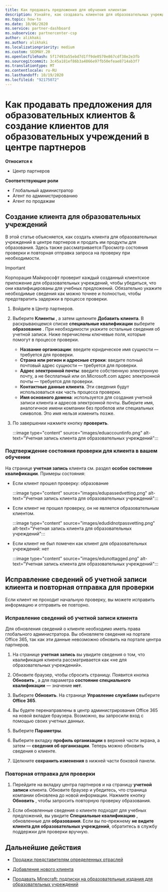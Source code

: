 ```yaml
---
title: Как продавать предложения для обучения клиентам
description: Узнайте, как создавать клиентов для образовательных учреждений и продавать предложения в центре партнеров. Включает подтверждение состояния проверки для клиента для образовательных учреждений.
ms.topic: how-to
ms.date: 10/06/2020
ms.service: partner-dashboard
ms.subservice: partnercenter-csp
author: alikhaki
ms.author: alikhaki
ms.localizationpriority: medium
ms.custom: SEOMAY.20
ms.openlocfilehash: 5f17493a55ebd7d1ff9de0570e867cdf38e2e3fb
ms.sourcegitcommit: 3c45a181ef86b3a4866e97fb50efeae8714ab3f7
ms.translationtype: MT
ms.contentlocale: ru-RU
ms.lasthandoff: 10/19/2020
ms.locfileid: "92175072"
---
```

# <a name="how-to-sell-offers-to-education-customers--how-to-create-an-education-customer-in-partner-center"></a>Как продавать предложения для образовательных клиентов & создание клиентов для образовательных учреждений в центре партнеров

**Относится к**

- Центр партнеров

**Соответствующие роли**

- Глобальный администратор
- Агент по администрированию
- Агент по продажам

## <a name="create-an-education-customer"></a>Создание клиента для образовательных учреждений

В этой статье объясняется, как создать клиента для образовательных учреждений в центре партнеров и продать им продукты для образования. Здесь также рассматривается Просмотр состояния проверки и повторная отправка запроса на проверку при необходимости.

> [!IMPORTANT]
> Корпорация Майкрософт проверит каждый созданный клиентское приложение для образовательных учреждений, чтобы убедиться, что они квалифицированы для учебных предложений.  Обязательно укажите необходимые сведения как можно точнее и полностью, чтобы предотвратить задержки в процессе проверки.

1. Войдите в Центр партнеров.

2. Выберите **Клиенты** , а затем щелкните **Добавить клиента**. В раскрывающемся списке **специальные квалификации** выберите **образование** .  При необходимости укажите остальные сведения об учетной записи.  Ниже перечислены ключевые поля, которые помогут в процессе проверки.

   - **Название организации**: введите юридическое имя сущности — требуется для проверки.
   - **Страна или регион и адресные строки**: введите полный почтовый адрес сущности — требуется для проверки.
   - **Адрес электронной почты**: введите собственную электронную почту, а не бесплатный или on.Microsoft.com адрес электронной почты — требуется для проверки.
   - **Контактные данные клиента**. Эти сведения будут использоваться как часть процесса проверки.
   - **Имя основного домена**: используется для создания учетной записи клиента и адресов электронной почты.  Выберите имя, аналогичное имени компании без пробелов или специальных символов.  Это имя нельзя изменить позже.

3. По завершении нажмите кнопку **проверить**.

   :::image type="content" source="images/eduaccountinfo.png" alt-text="Учетная запись клиента для образовательных учреждений":::

### <a name="confirm-your-education-customers-verification-status"></a>Подтверждение состояния проверки для клиента в вашем обучении

На странице **учетная запись** клиента см. раздел **особое состояние квалификации**.
Примеры состояния:

- Если клиент прошел проверку: образование

   :::image type="content" source="images/edupassedvetting.png" alt-text="Учетная запись клиента для образовательных учреждений":::

- Если клиент не прошел проверку, он не является образовательным клиентом.

   :::image type="content" source="images/edudidnotpassvetting.png" alt-text="Учетная запись клиента для образовательных учреждений":::

- Если клиент не был помечен как клиент для образовательных учреждений: нет

   :::image type="content" source="images/edunottagged.png" alt-text="Учетная запись клиента для образовательных учреждений":::

## <a name="correct-the-customer-account-info-and-resubmit-for-verification"></a>Исправление сведений об учетной записи клиента и повторная отправка для проверки

Если клиент не проходит начальную проверку, вы можете исправить информацию и отправить ее повторно.

### <a name="correct-the-customer-account-information"></a>Исправление сведений об учетной записи клиента

Для обновления сведений о клиенте необходимо иметь права глобального администратора. Вы обновляете сведения на портале Office 365, так как эти данные невозможно обновить на портале центра партнеров.

1. На странице **учетная запись** вы увидите сведения о том, что квалификация клиента рассматривается как «не для образовательных учреждений».

2. Обновите браузер, чтобы сбросить страницу. Появится кнопка **Обновить** , а для параметра **состояние специального квалификации** — значение **нет**.

3. Выберите **Обновить**. На странице **Управление службами** выберите **Office 365**.

4. Вы будете перенаправлены в центр администрирования Office 365 на новой вкладке браузера. Возможно, вы запросили вход с помощью своих учетных данных.

5. Выберите **Параметры**.

6. Выберите вкладку **профиль организации** в верхней части экрана, а затем — **сведения об организации**. Теперь можно обновить сведения о клиенте.

7. Щелкните **сохранить изменения** в нижней части боковой панели.  

### <a name="resubmit-for-verification"></a>Повторная отправка для проверки

1. Перейдите на вкладку центра партнеров и на страницу **учетной записи** клиента. Обновите браузер и убедитесь, что страница компании обновлена до новой информации. Нажмите кнопку **Обновить** , чтобы запросить повторную проверку образования.

2. Если обновленные сведения о клиенте подходят для учебных предложений, вы увидите **Специальные квалификацию** , обновленные для **образования**. Если вы по-прежнему **не видите клиента для образовательных учреждений**, обратитесь в службу поддержки для проверки вручную.

## <a name="next-steps"></a>Дальнейшие действия

- [Продажи представителям определенных отраслей](get-special-pricing-for-offers.md)

- [Добавление нового клиента](add-a-new-customer.md)

- [Продавать Minecraft: подписки на образовательные издания для образовательных учреждений](minecraft-subscriptions.md)
